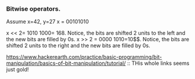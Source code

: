 ### Bitwise operators.
Assume x=42, y=27
x = 00101010  

x << 2= 1010 1000= 168. Notice, the bits are shifted 2 units to the left and the new bits are filled by 0s.
x >> 2 = 0000 1010=10$$. Notice, the bits are shifted 2 units to the right and the new bits are filled by 0s.

https://www.hackerearth.com/practice/basic-programming/bit-manipulation/basics-of-bit-manipulation/tutorial/ :: THis whole links seems just gold!
